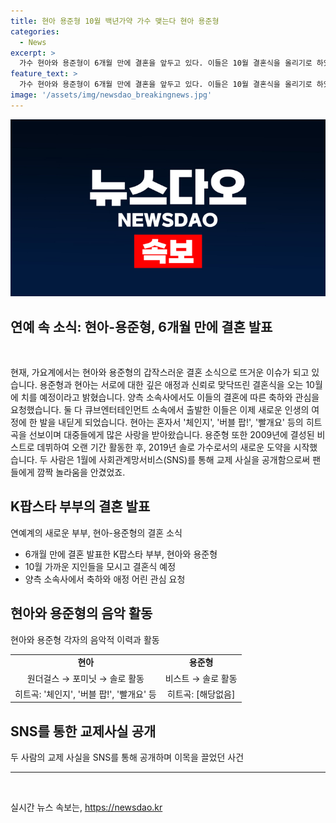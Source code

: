 ```yaml
---
title: 현아 용준형 10월 백년가약 가수 맺는다 현아 용준형
categories:
  - News
excerpt: >
  가수 현아와 용준형이 6개월 만에 결혼을 앞두고 있다. 이들은 10월 결혼식을 올리기로 하였으며, 용준형 소속사는 깊은 애정과 신뢰로 결혼식을 올린다고 밝혔다. 이들은 아이돌 출신으로, 두 번의 그룹 활동을 했으며, 현아는 솔로 활동 중이며 용준형은 비스트 탈퇴 후 솔로로 활동 중이다. 두 사람은 지난 1월 SNS를 통해 교제를 공개하였다.
feature_text: >
  가수 현아와 용준형이 6개월 만에 결혼을 앞두고 있다. 이들은 10월 결혼식을 올리기로 하였으며, 용준형 소속사는 깊은 애정과 신뢰로 결혼식을 올린다고 밝혔다. 이들은 아이돌 출신으로, 두 번의 그룹 활동을 했으며, 현아는 솔로 활동 중이며 용준형은 비스트 탈퇴 후 솔로로 활동 중이다. 두 사람은 지난 1월 SNS를 통해 교제를 공개하였다.
image: '/assets/img/newsdao_breakingnews.jpg'
---
```


<p><img src="/assets/img/newsdao_breakingnews.jpg" alt="pcversion 속보" /></p>

<h2>연예 속 소식: 현아-용준형, 6개월 만에 결혼 발표</h2>

<p data-ke-size="size16">&nbsp;</p>

<p>현재, 가요계에서는 현아와 용준형의 갑작스러운 결혼 소식으로 뜨거운 이슈가 되고 있습니다. 용준형과 현아는 서로에 대한 깊은 애정과 신뢰로 맞닥뜨린 결혼식을 오는 10월에 치를 예정이라고 밝혔습니다. 양측 소속사에서도 이들의 결혼에 따른 축하와 관심을 요청했습니다. 둘 다 큐브엔터테인먼트 소속에서 출발한 이들은 이제 새로운 인생의 여정에 한 발을 내딛게 되었습니다. 현아는 혼자서 '체인지', '버블 팝!', '빨개요' 등의 히트곡을 선보이며 대중들에게 많은 사랑을 받아왔습니다. 용준형 또한 2009년에 결성된 비스트로 데뷔하여 오랜 기간 활동한 후, 2019년 솔로 가수로서의 새로운 도약을 시작했습니다. 두 사람은 1월에 사회관계망서비스(SNS)를 통해 교제 사실을 공개함으로써 팬들에게 깜짝 놀라움을 안겼었죠.</p></p>

<h2 data-ke-size="size26">K팝스타 부부의 결혼 발표</h2>

<p data-ke-size="size16">연예계의 새로운 부부, 현아-용준형의 결혼 소식</p>

<ul>
  <li>6개월 만에 결혼 발표한 K팝스타 부부, 현아와 용준형</li>
  <li>10월 가까운 지인들을 모시고 결혼식 예정</li>
  <li>양측 소속사에서 축하와 애정 어린 관심 요청</li>
</ul>

<h2 data-ke-size="size26">현아와 용준형의 음악 활동</h2>

<p data-ke-size="size16">현아와 용준형 각자의 음악적 이력과 활동</p>

<table>
  <tr>
    <td style="text-align: center; height: 17px;"><b>현아</b></td>
    <td style="text-align: center; height: 17px;"><b>용준형</b></td>
  </tr>
  <tr>
    <td style="text-align: center;">원더걸스 → 포미닛 → 솔로 활동</td>
    <td style="text-align: center;">비스트 → 솔로 활동</td>
  </tr>
  <tr>
    <td style="text-align: center;">히트곡: '체인지', '버블 팝!', '빨개요' 등</td>
    <td style="text-align: center;">히트곡: [해당없음]</td>
  </tr>
</table>

<h2 data-ke-size="size26">SNS를 통한 교제사실 공개</h2>

<p data-ke-size="size16">두 사람의 교제 사실을 SNS를 통해 공개하며 이목을 끌었던 사건</p>

<hr>

<p data-ke-size="size16">&nbsp;</p>
실시간 뉴스 속보는, <a href="https://newsdao.kr" rel="dofollow">https://newsdao.kr</a>


